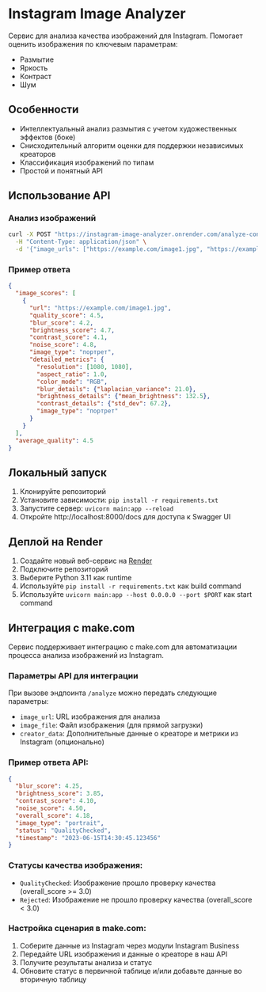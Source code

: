 # Instagram Image Analyzer

Сервис для анализа качества изображений для Instagram. Помогает оценить изображения по ключевым параметрам:
- Размытие
- Яркость
- Контраст
- Шум

## Особенности

- Интеллектуальный анализ размытия с учетом художественных эффектов (боке)
- Снисходительный алгоритм оценки для поддержки независимых креаторов
- Классификация изображений по типам
- Простой и понятный API

## Использование API

### Анализ изображений

```bash
curl -X POST "https://instagram-image-analyzer.onrender.com/analyze-content" \
  -H "Content-Type: application/json" \
  -d '{"image_urls": ["https://example.com/image1.jpg", "https://example.com/image2.jpg"]}'
```

### Пример ответа

```json
{
  "image_scores": [
    {
      "url": "https://example.com/image1.jpg",
      "quality_score": 4.5,
      "blur_score": 4.2,
      "brightness_score": 4.7,
      "contrast_score": 4.1,
      "noise_score": 4.8,
      "image_type": "портрет",
      "detailed_metrics": {
        "resolution": [1080, 1080],
        "aspect_ratio": 1.0,
        "color_mode": "RGB",
        "blur_details": {"laplacian_variance": 21.0},
        "brightness_details": {"mean_brightness": 132.5},
        "contrast_details": {"std_dev": 67.2},
        "image_type": "портрет"
      }
    }
  ],
  "average_quality": 4.5
}
```

## Локальный запуск

1. Клонируйте репозиторий
2. Установите зависимости: `pip install -r requirements.txt`
3. Запустите сервер: `uvicorn main:app --reload`
4. Откройте http://localhost:8000/docs для доступа к Swagger UI

## Деплой на Render

1. Создайте новый веб-сервис на [Render](https://render.com)
2. Подключите репозиторий
3. Выберите Python 3.11 как runtime
4. Используйте `pip install -r requirements.txt` как build command
5. Используйте `uvicorn main:app --host 0.0.0.0 --port $PORT` как start command

## Интеграция с make.com

Сервис поддерживает интеграцию с make.com для автоматизации процесса анализа изображений из Instagram.

### Параметры API для интеграции

При вызове эндпоинта `/analyze` можно передать следующие параметры:

- `image_url`: URL изображения для анализа
- `image_file`: Файл изображения (для прямой загрузки)
- `creator_data`: Дополнительные данные о креаторе и метрики из Instagram (опционально)

### Пример ответа API:

```json
{
  "blur_score": 4.25,
  "brightness_score": 3.85,
  "contrast_score": 4.10,
  "noise_score": 4.50,
  "overall_score": 4.18,
  "image_type": "portrait",
  "status": "QualityChecked",
  "timestamp": "2023-06-15T14:30:45.123456"
}
```

### Статусы качества изображения:

- `QualityChecked`: Изображение прошло проверку качества (overall_score >= 3.0)
- `Rejected`: Изображение не прошло проверку качества (overall_score < 3.0)

### Настройка сценария в make.com:

1. Соберите данные из Instagram через модули Instagram Business
2. Передайте URL изображения и данные о креаторе в наш API
3. Получите результаты анализа и статус
4. Обновите статус в первичной таблице и/или добавьте данные во вторичную таблицу 